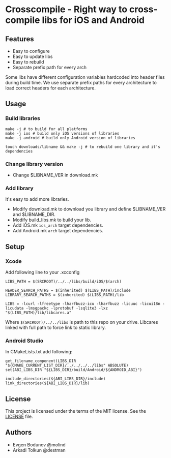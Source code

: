 # Crosscompile - Right way to cross-compile libs for iOS and Android

## Features
* Easy to configure
* Easy to update libs
* Easy to rebuild
* Separate prefix path for every arch

Some libs have different configuration variables hardcoded into header files during build time. We use separate prefix paths for every architecture to load correct headers for each architecture.

## Usage
### Build libraries
```
make -j # to build for all platforms
make -j ios # build only iOS versions of libraries
make -j android # build only Android version of libraries

touch downloads/libname && make -j # to rebuild one library and it's dependencies
```

### Change library version
* Change $LIBNAME_VER in download.mk

### Add library
It's easy to add more libraries. 
* Modify download.mk to download you library and define $LIBNAME_VER and $LIBNAME_DIR. 
* Modify build_libs.mk to build your lib.
* Add iOS.mk `ios_arch` target dependencies.
* Add Android.mk `arch` target dependencies.

## Setup

### Xcode
Add following line to your .xcconfig
```
LIBS_PATH = $(SRCROOT)/../../libs/build/iOS/$(arch)

HEADER_SEARCH_PATHS = $(inherited) $(LIBS_PATH)/include
LIBRARY_SEARCH_PATHS = $(inherited) $(LIBS_PATH)/lib

LIBS = -lcurl -lfreetype -lharfbuzz-icu -lharfbuzz -licuuc -licui18n -licudata -lmsgpackc -lprotobuf -lsqlite3 -lxz "$(LIBS_PATH)/lib/libcares.a"

```
Where `$(SRCROOT)/../../libs` is path to this repo on your drive.
Libcares linked with full path to force link to static library.

### Android Studio
In CMakeLists.txt add following:
```
get_filename_component(LIBS_DIR "${CMAKE_CURRENT_LIST_DIR}/../../../../libs" ABSOLUTE)
set(ABI_LIBS_DIR "${LIBS_DIR}/build/Android/${ANDROID_ABI}")

include_directories(${ABI_LIBS_DIR}/include)
link_directories(${ABI_LIBS_DIR}/lib)
```

## License
This project is licensed under the terms of the MIT license. See the [LICENSE](LICENSE) file.

## Authors
* Evgen Bodunov @molind
* Arkadi Tolkun @destman